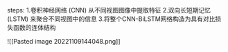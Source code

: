
steps:
1.卷积神经网络 (CNN) 从不同视图图像中提取特征
2.双向长短期记忆 (LSTM) 来聚合不同视图中的信息
3.将整个CNN-BiLSTM网络构造为具有对比损失函数的连体结构

![[Pasted image 20221109144048.png]]










